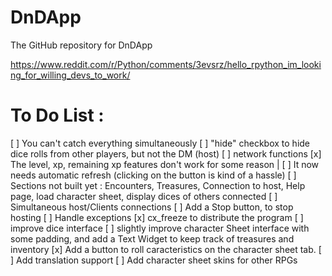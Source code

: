 # DnDApp
The GitHub repository for DnDApp 

https://www.reddit.com/r/Python/comments/3evsrz/hello_rpython_im_looking_for_willing_devs_to_work/

# To Do List :

[ ] You can't catch everything simultaneously
[ ] "hide" checkbox to hide dice rolls from other players, but not the DM (host)
[ ] network functions
[x] The level, xp, remaining xp features don't work for some reason
 | [ ] It now needs automatic refresh (clicking on the button is kind of a hassle)
[ ] Sections not built yet : Encounters, Treasures, Connection to host, Help page, load character sheet, display dices of others connected
[ ] Simultaneous host/Clients connections
[ ] Add a Stop button, to stop hosting
[ ] Handle exceptions
[x] cx_freeze to distribute the program
[ ] improve dice interface
[ ] slightly improve character Sheet interface with some padding, and add a Text Widget to keep track of treasures and inventory
[x] Add a button to roll caracteristics on the character sheet tab.
[ ] Add translation support
[ ] Add character sheet skins for other RPGs
